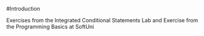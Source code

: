 #Introduction

Exercises from the Integrated Conditional Statements Lab and Exercise from the Programming Basics at SoftUni

